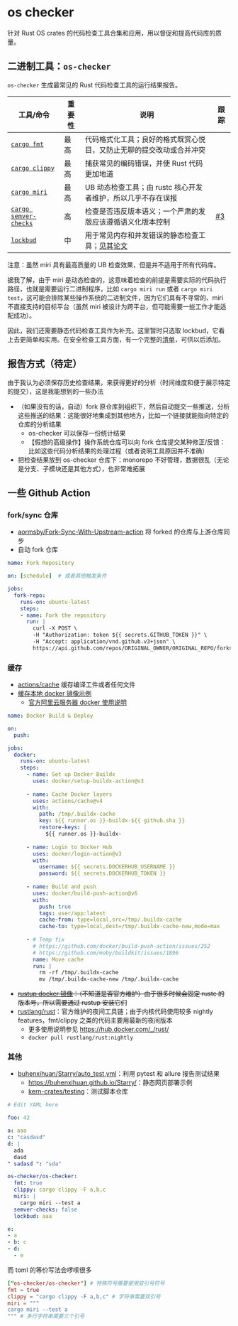 # os checker

针对 Rust OS crates 的代码检查工具合集和应用，用以督促和提高代码库的质量。

## 二进制工具：`os-checker`

`os-checker` 生成最常见的 Rust 代码检查工具的运行结果报告。

| 工具/命令                                    | 重要性 | 说明                                                                 | 跟踪 |
|----------------------------------------------|--------|----------------------------------------------------------------------|------|
| [`cargo fmt`][fmt]                           | 最高   | 代码格式化工具；良好的格式既赏心悦目，又防止无聊的提交改动或合并冲突 |      |
| [`cargo clippy`][clippy]                     | 最高   | 捕获常见的编码错误，并使 Rust 代码更加地道                           |      |
| [`cargo miri`][miri]                         | 最高   | UB 动态检查工具；由 rustc 核心开发者维护，所以几乎不存在误报         |      |
| [`cargo semver-checks`][cargo-semver-checks] | 高     | 检查是否违反版本语义；一个严肃的发版应该遵循语义化版本控制           | [#3] |
| [`lockbud`][lockbud]                         | 中     | 用于常见内存和并发错误的静态检查工具；[见其论文][tse]                |      |

[#3]: https://github.com/os-checker/os-checker/issues/3

注意：虽然 miri 具有最高质量的 UB 检查效果，但是并不适用于所有代码库。

据我了解，由于 miri 是动态检查的，这意味着检查的前提是需要实际的代码执行路径，也就是需要运行二进制程序，比如 
`cargo miri run` 或者 `cargo miri test`，这可能会排除某些操作系统的二进制文件，因为它们具有不寻常的、miri
不直接支持的目标平台（虽然 miri 被设计为跨平台，但可能需要一些工作才能适配成功）。

因此，我们还需要静态代码检查工具作为补充。这里暂时只选取 lockbud，它看上去更简单和实用。在安全检查工具方面，有一个完整的[清单][checker-list]，可供以后添加。

[fmt]: https://github.com/rust-lang/rustfmt
[clippy]: https://github.com/rust-lang/rust-clippy
[miri]: https://github.com/rust-lang/miri
[lockbud]: https://github.com/BurtonQin/lockbud
[tse]: https://burtonqin.github.io/publication/2020-03-11-rustdetector-tse-8
[cargo-semver-checks]: https://github.com/obi1kenobi/cargo-semver-checks
[checker-list]: https://burtonqin.github.io/posts/2024/07/rustcheckers/

## 报告方式（待定）

由于我认为必须保存历史检查结果，来获得更好的分析（时间维度和便于展示特定的提交），这是我能想到的一些办法

* （如果没有的话，自动）fork 原仓库到组织下，然后自动提交一些推送，分析这些推送的结果：这能很好地集成到其他地方，比如一个链接就能指向特定的仓库的分析结果
  * os-checker 可以保存一份统计结果
  * 【假想的高级操作】操作系统仓库可以向 fork 仓库提交某种修正/反馈：比如这些代码分析结果的处理过程（或者说明工具原因并不准确）
* 把检查结果放到 os-checker 仓库下：monorepo 不好管理，数据很乱（无论是分支、子模块还是其他方式），也非常难拓展

## 一些 Github Action

### fork/sync 仓库

* [aormsby/Fork-Sync-With-Upstream-action](https://github.com/aormsby/Fork-Sync-With-Upstream-action) 将 forked 的仓库与上游仓库同步
* 自动 fork 仓库

```yaml
name: Fork Repository

on: [schedule]  # 或者其他触发条件

jobs:
  fork-repo:
    runs-on: ubuntu-latest
    steps:
    - name: Fork the repository
      run: |
        curl -X POST \
        -H "Authorization: token ${{ secrets.GITHUB_TOKEN }}" \
        -H "Accept: application/vnd.github.v3+json" \
        https://api.github.com/repos/ORIGINAL_OWNER/ORIGINAL_REPO/forks
```

### 缓存

* [actions/cache](https://github.com/actions/cache) 缓存编译工件或者任何文件
* [缓存本地 docker 镜像示例](https://docs.docker.com/build/ci/github-actions/cache/#local-cache)
  * [官方阿里云服务器 docker 使用说明](https://help.aliyun.com/zh/ecs/use-cases/install-and-use-docker-on-a-linux-ecs-instance)

```yaml
name: Docker Build & Deploy

on:
  push:

jobs:
  docker:
    runs-on: ubuntu-latest
    steps:
      - name: Set up Docker Buildx
        uses: docker/setup-buildx-action@v3
      
      - name: Cache Docker layers
        uses: actions/cache@v4
        with:
          path: /tmp/.buildx-cache
          key: ${{ runner.os }}-buildx-${{ github.sha }}
          restore-keys: |
            ${{ runner.os }}-buildx-
      
      - name: Login to Docker Hub
        uses: docker/login-action@v3
        with:
          username: ${{ secrets.DOCKERHUB_USERNAME }}
          password: ${{ secrets.DOCKERHUB_TOKEN }}
      
      - name: Build and push
        uses: docker/build-push-action@v6
        with:
          push: true
          tags: user/app:latest
          cache-from: type=local,src=/tmp/.buildx-cache
          cache-to: type=local,dest=/tmp/.buildx-cache-new,mode=max
      
      - # Temp fix
        # https://github.com/docker/build-push-action/issues/252
        # https://github.com/moby/buildkit/issues/1896
        name: Move cache
        run: |
          rm -rf /tmp/.buildx-cache
          mv /tmp/.buildx-cache-new /tmp/.buildx-cache
```

* ~~[rustup docker 镜像](https://hub.docker.com/r/rustdocker/rustup/tags)：（不知道是否官方维护）由于很多时候会固定 rustc 的版本号，所以需要通过 rustup 安装它们~~
* [rustlang/rust](https://hub.docker.com/r/rustlang/rust/)：官方维护的夜间工具链；由于内核代码使用较多 nightly features，fmt/clippy 之类的代码主要用最新的夜间版本
  * 更多使用说明参见 <https://hub.docker.com/_/rust/>
  * `docker pull rustlang/rust:nightly`


### 其他

* [buhenxihuan/Starry/auto_test.yml](https://github.com/buhenxihuan/Starry/blob/x86_64/.github/workflows/auto_test.yml)：利用 pytest 和 allure 报告测试结果
  * <https://buhenxihuan.github.io/Starry/>：静态网页部署示例
  * [kern-crates/testing](https://github.com/kern-crates/testing)：测试脚本仓库


```yaml
# Edit YAML here

foo: 42

a: aaa
c: "casdasd"
d: |
  ada
  dasd
" sadasd ": "sda"

os-checker/os-checker:
  fmt: true
  clippy: cargo clippy -F a,b,c
  miri: |
    cargo miri --test a
  semver-checks: false
  lockbud: aaa

e:
- a
- b: c
- d:
  - e
```

而 toml 的等价写法会啰嗦很多

```toml
["os-checker/os-checker"] # 特殊符号需要使用双引号符号
fmt = true
clippy = "cargo clippy -F a,b,c" # 字符串需要双引号
miri = """
cargo miri --test a
""" # 多行字符串需要三个引号
```
